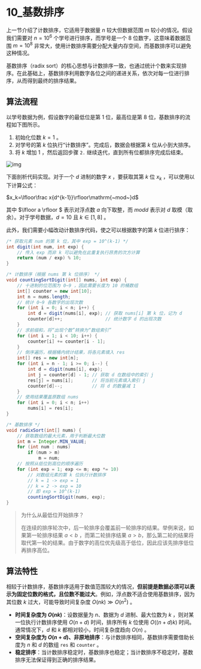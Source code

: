 # 10_基数排序

上一节介绍了计数排序，它适用于数据量 $n$ 较大但数据范围 $m$ 较小的情况。假设我们需要对 $n=10^6$ 个学号进行排序，而学号是一个 $8$ 位数字，这意味着数据范围 $m=10^{8}$ 非常大，使用计数排序需要分配大量内存空间，而基数排序可以避免这种情况。

基数排序（radix sort）的核心思想与计数排序一致，也通过统计个数来实现排序。在此基础上，基数排序利用数字各位之间的递进关系，依次对每一位进行排序，从而得到最终的排序结果。

## 算法流程

以学号数据为例，假设数字的最低位是第 $1$ 位，最高位是第 $8$ 位，基数排序的流程如下图所示。

1. 初始化位数 $k=1$ 。
2. 对学号的第 $k$ 位执行“计数排序”。完成后，数据会根据第 $k$ 位从小到大排序。
3. 将 $k$ 增加 $1$ ，然后返回步骤 `2.` 继续迭代，直到所有位都排序完成后结束。

![img](https://cdn.jsdelivr.net/gh/Zong-Liang/ImageBed@main//202404051449029.png)

下面剖析代码实现。对于一个 $d$ 进制的数字 $x$ ，要获取其第 $k$ 位 $x_{k}$ ，可以使用以下计算公式：

$x_k=\lfloor\frac x{d^{k-1}}\rfloor\mathrm{~mod~}d$

其中 $\lfloor a \rfloor $ 表示对浮点数 $a$ 向下取整，而 $mod d$ 表示对 $d$ 取模（取余）。对于学号数据，$d=10$ 且 $k∈[1,8]$ 。

此外，我们需要小幅改动计数排序代码，使之可以根据数字的第 $k$ 位进行排序：

```java
/* 获取元素 num 的第 k 位，其中 exp = 10^(k-1) */
int digit(int num, int exp) {
    // 传入 exp 而非 k 可以避免在此重复执行昂贵的次方计算
    return (num / exp) % 10;
}

/* 计数排序（根据 nums 第 k 位排序） */
void countingSortDigit(int[] nums, int exp) {
    // 十进制的位范围为 0~9 ，因此需要长度为 10 的桶数组
    int[] counter = new int[10];
    int n = nums.length;
    // 统计 0~9 各数字的出现次数
    for (int i = 0; i < n; i++) {
        int d = digit(nums[i], exp); // 获取 nums[i] 第 k 位，记为 d
        counter[d]++;                // 统计数字 d 的出现次数
    }
    // 求前缀和，将“出现个数”转换为“数组索引”
    for (int i = 1; i < 10; i++) {
        counter[i] += counter[i - 1];
    }
    // 倒序遍历，根据桶内统计结果，将各元素填入 res
    int[] res = new int[n];
    for (int i = n - 1; i >= 0; i--) {
        int d = digit(nums[i], exp);
        int j = counter[d] - 1; // 获取 d 在数组中的索引 j
        res[j] = nums[i];       // 将当前元素填入索引 j
        counter[d]--;           // 将 d 的数量减 1
    }
    // 使用结果覆盖原数组 nums
    for (int i = 0; i < n; i++)
        nums[i] = res[i];
}

/* 基数排序 */
void radixSort(int[] nums) {
    // 获取数组的最大元素，用于判断最大位数
    int m = Integer.MIN_VALUE;
    for (int num : nums)
        if (num > m)
            m = num;
    // 按照从低位到高位的顺序遍历
    for (int exp = 1; exp <= m; exp *= 10)
        // 对数组元素的第 k 位执行计数排序
        // k = 1 -> exp = 1
        // k = 2 -> exp = 10
        // 即 exp = 10^(k-1)
        countingSortDigit(nums, exp);
}
```

> 为什么从最低位开始排序？
>
> 在连续的排序轮次中，后一轮排序会覆盖前一轮排序的结果。举例来说，如果第一轮排序结果 $a<b$ ，而第二轮排序结果 $a>b$，那么第二轮的结果将取代第一轮的结果。由于数字的高位优先级高于低位，因此应该先排序低位再排序高位。

## 算法特性

相较于计数排序，基数排序适用于数值范围较大的情况，**但前提是数据必须可以表示为固定位数的格式，且位数不能过大**。例如，浮点数不适合使用基数排序，因为其位数 $k$ 过大，可能导致时间复杂度 $O(nk)\gg O(n^2)$ 。

- **时间复杂度为 $O(nk)$**：设数据量为 $n$、数据为 $d$ 进制、最大位数为 $k$ ，则对某一位执行计数排序使用 $O(n+d)$ 时间，排序所有 $k$ 位使用 $O((n+d)k)$ 时间。通常情况下，$d$ 和 $k$ 都相对较小，时间复杂度趋向 $O(n)$ 。
- **空间复杂度为 $O(n+d)$、非原地排序**：与计数排序相同，基数排序需要借助长度为 $n$ 和 $d$ 的数组 `res` 和 `counter` 。
- **稳定排序**：当计数排序稳定时，基数排序也稳定；当计数排序不稳定时，基数排序无法保证得到正确的排序结果。